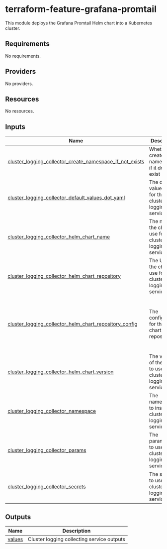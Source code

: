 <!-- BEGIN_TF_DOCS -->
# terraform-feature-grafana-promtail

This module deploys the Grafana Promtail Helm chart into a Kubernetes cluster. 

## Requirements

No requirements.
## Providers

No providers.
## Resources

No resources.
## Inputs

| Name | Description | Type | Default | Required |
|------|-------------|------|---------|:--------:|
| <a name="input_cluster_logging_collector_create_namespace_if_not_exists"></a> [cluster\_logging\_collector\_create\_namespace\_if\_not\_exists](#input\_cluster\_logging\_collector\_create\_namespace\_if\_not\_exists) | Whether to create the namespace if it does not exist | `bool` | `true` | no |
| <a name="input_cluster_logging_collector_default_values_dot_yaml"></a> [cluster\_logging\_collector\_default\_values\_dot\_yaml](#input\_cluster\_logging\_collector\_default\_values\_dot\_yaml) | The default values to use for the cluster logging service | `string` | `null` | no |
| <a name="input_cluster_logging_collector_helm_chart_name"></a> [cluster\_logging\_collector\_helm\_chart\_name](#input\_cluster\_logging\_collector\_helm\_chart\_name) | The name of the chart to use for the cluster logging service | `string` | `"kube-grafana-promtail"` | no |
| <a name="input_cluster_logging_collector_helm_chart_repository"></a> [cluster\_logging\_collector\_helm\_chart\_repository](#input\_cluster\_logging\_collector\_helm\_chart\_repository) | The URL of the chart to use for the cluster logging service | `string` | `"oci://public.registry.jetbrains.space/p/helm/library"` | no |
| <a name="input_cluster_logging_collector_helm_chart_repository_config"></a> [cluster\_logging\_collector\_helm\_chart\_repository\_config](#input\_cluster\_logging\_collector\_helm\_chart\_repository\_config) | The configuration for the helm chart repository | <pre>object({<br/>    repository_key_file  = optional(string)<br/>    repository_cert_file = optional(string)<br/>    repository_ca_file   = optional(string)<br/>    repository_username  = optional(string)<br/>    repository_password  = optional(string)<br/>  })</pre> | `null` | no |
| <a name="input_cluster_logging_collector_helm_chart_version"></a> [cluster\_logging\_collector\_helm\_chart\_version](#input\_cluster\_logging\_collector\_helm\_chart\_version) | The version of the chart to use for the cluster logging service | `string` | `"6.15.5"` | no |
| <a name="input_cluster_logging_collector_namespace"></a> [cluster\_logging\_collector\_namespace](#input\_cluster\_logging\_collector\_namespace) | The namespace to install the cluster logging service into | `string` | `"kube-monitoring"` | no |
| <a name="input_cluster_logging_collector_params"></a> [cluster\_logging\_collector\_params](#input\_cluster\_logging\_collector\_params) | The parameters to use for the cluster logging service | <pre>list(object({<br/>    name  = string<br/>    value = any<br/>  }))</pre> | `[]` | no |
| <a name="input_cluster_logging_collector_secrets"></a> [cluster\_logging\_collector\_secrets](#input\_cluster\_logging\_collector\_secrets) | The secrets to use for the cluster logging service | <pre>list(object({<br/>    name  = string<br/>    value = any<br/>  }))</pre> | `[]` | no |
## Outputs

| Name | Description |
|------|-------------|
| <a name="output_values"></a> [values](#output\_values) | Cluster logging collecting service outputs |
<!-- END_TF_DOCS -->